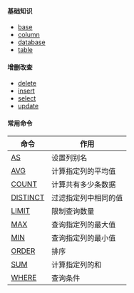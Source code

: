 #### 基础知识

- [base](/mysql/base.md)
- [column](/mysql/column.md)
- [database](/mysql/database.md)
- [table](/mysql/table.md)

#### 增删改查

- [delete](/mysql/delete.md)
- [insert](/mysql/insert.md)
- [select](/mysql/select.md)
- [update](/mysql/update.md)

#### 常用命令

| 命令 | 作用 |
| - | - |
| [AS](/mysql/as.md) | 设置列别名 |
| [AVG](/mysql/avg.md) | 计算指定列的平均值 |
| [COUNT](/mysql/count.md) | 计算共有多少条数据 |
| [DISTINCT](/mysql/distinct.md) | 过滤指定列中相同的值 |
| [LIMIT](/mysql/limit.md) | 限制查询数量 |
| [MAX](/mysql/max.md) | 查询指定列的最大值 |
| [MIN](/mysql/min.md) | 查询指定列的最小值 |
| [ORDER](/mysql/order.md) | 排序 |
| [SUM](/mysql/sum.md) | 计算指定列的和 |
| [WHERE](/mysql/where.md) | 查询条件 |